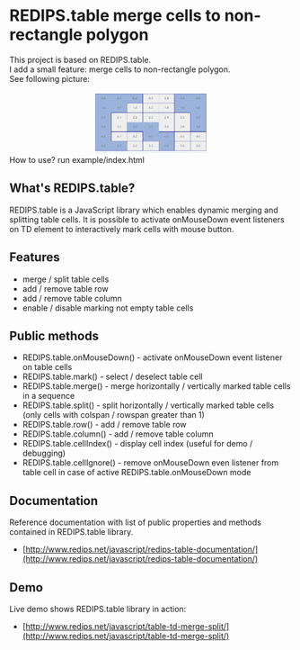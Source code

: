# REDIPS.table merge cells to non-rectangle polygon

This project is based on REDIPS.table.  
I add a small feature: merge cells to non-rectangle polygon.  
See following picture:

<div align="center">
    <img src="https://raw.githubusercontent.com/SeanTong11/REDIPS_table/master/src/example.png" width="200px">
</div>
How to use?  
run example/index.html

## What's REDIPS.table?

REDIPS.table is a JavaScript library which enables dynamic merging and splitting table cells.
It is possible to activate onMouseDown event listeners on TD element to interactively mark cells with mouse button.

## Features

- merge / split table cells
- add / remove table row
- add / remove table column
- enable / disable marking not empty table cells

## Public methods

- REDIPS.table.onMouseDown() - activate onMouseDown event listener on table cells
- REDIPS.table.mark() - select / deselect table cell
- REDIPS.table.merge() - merge horizontally / vertically marked table cells in a sequence
- REDIPS.table.split() - split horizontally / vertically marked table cells (only cells with colspan / rowspan greater than 1)
- REDIPS.table.row() - add / remove table row
- REDIPS.table.column() - add / remove table column
- REDIPS.table.cellIndex() - display cell index (useful for demo / debugging)
- REDIPS.table.cellIgnore() - remove onMouseDown even listener from table cell in case of active REDIPS.table.onMouseDown mode

## Documentation

Reference documentation with list of public properties and methods contained in REDIPS.table library.

- [http://www.redips.net/javascript/redips-table-documentation/](http://www.redips.net/javascript/redips-table-documentation/)

## Demo

Live demo shows REDIPS.table library in action:

- [http://www.redips.net/javascript/table-td-merge-split/](http://www.redips.net/javascript/table-td-merge-split/)
